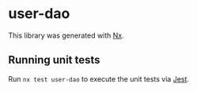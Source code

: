# user-dao

This library was generated with [Nx](https://nx.dev).

## Running unit tests

Run `nx test user-dao` to execute the unit tests via [Jest](https://jestjs.io).

